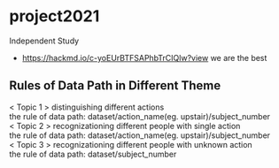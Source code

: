 # project2021
Independent Study
* https://hackmd.io/c-yoEUrBTFSAPhbTrCIQlw?view
we are the best
## Rules of Data Path in Different Theme
< Topic 1 > distinguishing different actions  
the rule of data path:  dataset/action_name(eg. upstair)/subject_number    
< Topic 2 > recognizationing different people with single action  
the rule of data path:  dataset/action_name(eg. upstair)/subject_number  
< Topic 3 > recognizationing different people with unknown action  
the rule of data path:  dataset/subject_number  
